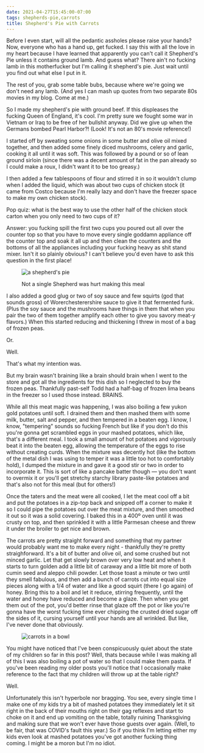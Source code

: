 ```yaml
---
date: 2021-04-27T15:45:00-07:00
tags: shepherds-pie,carrots
title: Shepherd's Pie with Carrots
---
```


Before I even start, will all the pedantic assholes please raise your hands? Now, everyone who has a hand up, get fucked. I say this with all the love in my heart because I have learned that apparently you can't call it Shepherd's Pie unless it contains ground lamb. And guess what? There ain't no fucking lamb in this motherfucker but I'm calling it shepherd's pie. Just wait until you find out what else I put in it.

The rest of you, grab some table bubs, because where we're going we don't need any lamb. (And yes I can mash up quotes from two separate 80s movies in my blog. Come at me.)

So I made my shepherd's pie with ground beef. If this displeases the fucking Queen of England, it's cool. I'm pretty sure we fought some war in Vietnam or Iraq to be free of her bullshit anyway. Did we give up when the Germans bombed Pearl Harbor?! (Look! It's not an 80's movie reference!)

I started off by sweating some onions in some butter and olive oil mixed together, and then added some finely diced mushrooms, celery and garlic, cooking it all until it was soft. This was followed by a pound or so of lean ground sirloin (since there was a decent amount of fat in the pan already so I could make a roux, I didn't want it to be too greasy.)

I then added a few tablespoons of flour and stirred it in so it wouldn't clump when I added the liquid, which was about two cups of chicken stock (it came from Costco because I'm really lazy and don't have the freezer space to make my own chicken stock).

Pop quiz: what is the best way to use the other half of the chicken stock carton when you only need to two cups of it?

Answer: you fucking spill the first two cups you poured out all over the counter top so that you have to move every single goddamn appliance off the counter top and soak it all up and then clean the counters and the bottoms of all the appliances including your fucking heavy as shit stand mixer. Isn't it so plainly obvious? I can't believe you'd even have to ask this question in the first place!

<figure>

![a shepherd's pie](shepherds_pie.jpg)

<figcaption>Not a single Shepherd was hurt making this meal</figcaption>
</figure>

I also added a good glug or two of soy sauce and few squirts (god that sounds gross) of Worerchesterershire sauce to give it that fermented funk. (Plus the soy sauce and the mushrooms have things in them that when you pair the two of them together amplify each other to give you savory meat-y flavors.)  When this started reducing and thickening I threw in most of a bag of frozen peas.

Or.

Well.

That's what my intention was.

But my brain wasn't braining like a brain should brain when I went to the store and got all the ingredients for this dish so I neglected to buy the frozen peas. Thankfully past-self Todd had a half-bag of frozen lima beans in the freezer so I used those instead. BRAINS.

While all this meat magic was happening, I was also boiling a few yukon gold potatoes until soft. I drained them and then mashed them with some milk, butter, salt and pepper, and then tempered in a beaten egg.  I know, I know, "tempering" sounds so fucking French but like if you don't do this you're gonna get scrambled eggs in your mashed potatoes, which like, that's a different meal. I took a small amount of hot potatoes and vigorously beat it into the beaten egg, allowing the temperature of the eggs to rise without creating curds. When the mixture was decently hot (like the bottom of the metal dish I was using to temper it was a little too hot to comfortably hold), I dumped the mixture in and gave it a good stir or two in order to incorporate it. This is sort of like a pancake batter though — you don't want to overmix it or you'll get stretchy starchy library paste-like potatoes and that's also not for this meal (but for others!)

Once the taters and the meat were all cooked, I let the meat cool off a bit and put the potatoes in a zip-top back and snipped off a corner to make it so I could pipe the potatoes out over the meat mixture, and then smoothed it out so it was a solid covering. I baked this in a 400º oven until it was crusty on top, and then sprinkled it with a little Parmesan cheese and threw it under the broiler to get nice and brown.

The carrots are pretty straight forward and something that my partner would probably want me to make every night - thankfully they're pretty straighforward. It's a bit of butter and olive oil, and some crushed but not minced garlic. Let that get slowly brown over very low heat and when it starts to turn golden add a little bit of caraway and a little bit more of both cumin seed and aleppo chili powder. Let those toast a minute or two until they smell fabulous, and then add a bunch of carrots cut into equal size pieces along with a 1/4 of water and like a good squirt (there I go again) of honey. Bring this to a boil and let it reduce, stirring frequently, until the water and honey have reduced and become a glaze.  Then when you get them out of the pot, you'd better rinse that glaze off the pot or like you're gonna have the worst fucking time ever chipping the crusted dried sugar off the sides of it, cursing yourself until your hands are all wrinkled. But like, I've never done that obviously.

<figure>

![carrots in a bowl](shepherds_pie_carrots.jpg)

</figure>

You might have noticed that I've been conspicuously quiet about the state of my children so far in this post? Well, thats because while I was making all of this I was also boiling a pot of water so that I could make them pasta. If you've been reading my older posts you'll notice that I occasionally make reference to the fact that my children will throw up at the table right? 

Well.

Unfortunately this isn't hyperbole nor bragging. You see, every single time I make one of my kids try a bit of mashed potatoes they immediately let it sit right in the back of their mouths right on their gag reflexes and start to choke on it and end up vomiting on the table, totally ruining Thanksgiving and making sure that we won't ever have those guests over again. (Well, to be fair, that was COVID's fault this year.) So if you think I'm letting either my kids even look at mashed potatoes you've got another fucking thing coming. I might be a moron but I'm no idiot.
